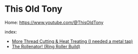 # This Old Tony
Home: https://www.youtube.com/@ThisOldTony

index:
- [More Thread Cutting & Heat Treating (I needed a metal tap)](https://youtu.be/L3rINJWcmbA)
- [The Rollenator! (Ring Roller Build)](https://youtu.be/uNn6q0TXdDM)
